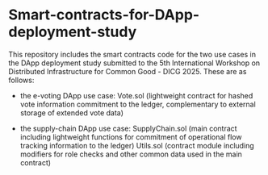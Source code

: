 # Smart-contracts-for-DApp-deployment-study

This repository includes the smart contracts code for the two use cases in the DApp deployment study submitted to the 5th International Workshop on Distributed Infrastructure for Common Good - DICG 2025.
These are as follows:

- the e-voting DApp use case:
  Vote.sol (lightweight contract for hashed vote information commitment to the ledger, complementary to external storage of extended vote data)

- the supply-chain DApp use case:
  SupplyChain.sol (main contract including lightweight functions for commitment of operational flow tracking information to the ledger)
  Utils.sol (contract module including modifiers for role checks and other common data used in the main contract)
